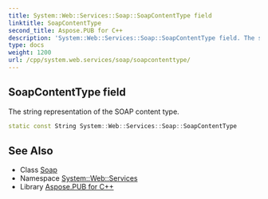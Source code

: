 ```yaml
---
title: System::Web::Services::Soap::SoapContentType field
linktitle: SoapContentType
second_title: Aspose.PUB for C++
description: 'System::Web::Services::Soap::SoapContentType field. The string representation of the SOAP content type in C++.'
type: docs
weight: 1200
url: /cpp/system.web.services/soap/soapcontenttype/
---
```

## SoapContentType field


The string representation of the SOAP content type.

```cpp
static const String System::Web::Services::Soap::SoapContentType
```

## See Also

* Class [Soap](../)
* Namespace [System::Web::Services](../../)
* Library [Aspose.PUB for C++](../../../)
